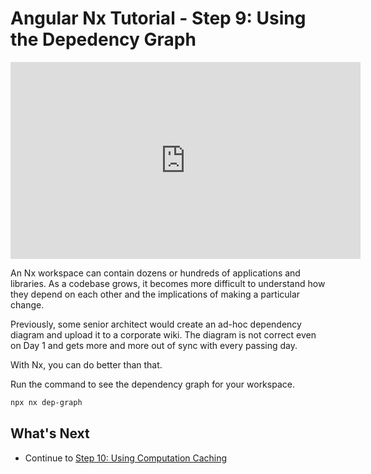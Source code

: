 # Angular Nx Tutorial - Step 9: Using the Depedency Graph

<iframe loading="lazy" width="560" height="315" src="https://www.youtube.com/embed/8fr2RukmfW0" frameborder="0" allow="accelerometer; autoplay; encrypted-media; gyroscope; picture-in-picture; fullscreen"></iframe>

An Nx workspace can contain dozens or hundreds of applications and libraries. As a codebase grows, it becomes more difficult to understand how they depend on each other and the implications of making a particular change.

Previously, some senior architect would create an ad-hoc dependency diagram and upload it to a corporate wiki. The diagram is not correct even on Day 1 and gets more and more out of sync with every passing day.

With Nx, you can do better than that.

Run the command to see the dependency graph for your workspace.

```sh
npx nx dep-graph
```

## What's Next

- Continue to [Step 10: Using Computation Caching](/angular-tutorial/10-computation-caching)
